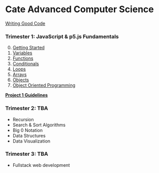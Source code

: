 # Cate Advanced Computer Science

[Writing Good Code](codestyle.md)

### Trimester 1: JavaScript & p5.js Fundamentals
0. [Getting Started](p5js/0-Getting%20Started/README.md)
1. [Variables](p5js/1-Variables/README.md)
2. [Functions](p5js/2-Functions/README.md)
3. [Conditionals](p5js/3-Conditionals/README.md)
4. [Loops](p5js/4-Loops/README.md)
5. [Arrays](p5js/5-Arrays/README.md)
6. [Objects](p5js/6-Objects/README.md)
7. [Object Oriented Programming](p5js/7-OOP/README.md)




**[Project 1 Guidelines](p5js/project/README.md)**

### Trimester 2: TBA
* Recursion
* Search & Sort Algorithms
* Big 0 Notation
* Data Structures
* Data Visualization


### Trimester 3: TBA
* Fullstack web development